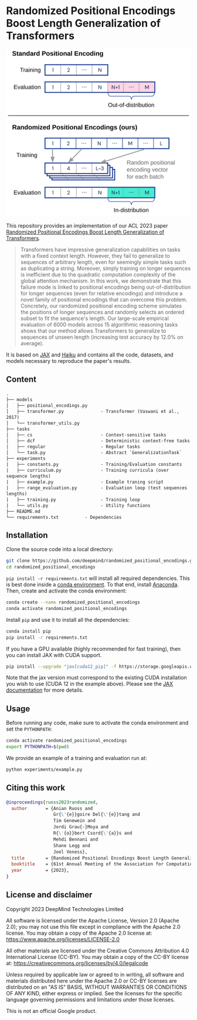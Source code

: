 # Randomized Positional Encodings Boost Length Generalization of Transformers

<p align="center">
  <img src="https://raw.githubusercontent.com/deepmind/randomized_positional_encodings/master/overview.png" alt="Overview figure"/>
</p>

This repository provides an implementation of our ACL 2023 paper [Randomized Positional Encodings Boost Length Generalization of Transformers](https://arxiv.org/abs/2305.16843).

>Transformers have impressive generalization capabilities on tasks with a fixed context length.
However, they fail to generalize to sequences of arbitrary length, even for seemingly simple tasks such as duplicating a string.
Moreover, simply training on longer sequences is inefficient due to the quadratic computation complexity of the global attention mechanism.
In this work, we demonstrate that this failure mode is linked to positional encodings being out-of-distribution for longer sequences (even for relative encodings) and introduce a novel family of positional encodings that can overcome this problem.
Concretely, our randomized positional encoding scheme simulates the positions of longer sequences and randomly selects an ordered subset to fit the sequence's length.
Our large-scale empirical evaluation of 6000 models across 15 algorithmic reasoning tasks shows that our method allows Transformers to generalize to sequences of unseen length (increasing test accuracy by 12.0% on average).

It is based on [JAX](https://jax.readthedocs.io) and [Haiku](https://dm-haiku.readthedocs.io) and contains all the code, datasets, and models necessary to reproduce the paper's results.


## Content

```
.
├── models
│   ├── positional_encodings.py
│   ├── transformer.py              - Transformer (Vaswani et al., 2017)
│   └── transformer_utils.py
├── tasks
│   ├── cs                          - Context-sensitive tasks
│   ├── dcf                         - Deterministic context-free tasks
│   ├── regular                     - Regular tasks
│   └── task.py                     - Abstract `GeneralizationTask`
├── experiments
|   ├── constants.py                - Training/Evaluation constants
|   ├── curriculum.py               - Training curricula (over sequence lengths)
|   ├── example.py                  - Example traning script
|   ├── range_evaluation.py         - Evaluation loop (test sequences lengths)
|   ├── training.py                 - Training loop
|   └── utils.py                    - Utility functions
├── README.md
└── requirements.txt          - Dependencies
```


## Installation

Clone the source code into a local directory:
```bash
git clone https://github.com/deepmind/randomized_positional_encodings.git
cd randomized_positional_encodings
```

`pip install -r requirements.txt` will install all required dependencies.
This is best done inside a [conda environment](https://www.anaconda.com/).
To that end, install [Anaconda](https://www.anaconda.com/download#downloads).
Then, create and activate the conda environment:
```bash
conda create --name randomized_positional_encodings
conda activate randomized_positional_encodings
```

Install `pip` and use it to install all the dependencies:
```bash
conda install pip
pip install -r requirements.txt
```

If you have a GPU available (highly recommended for fast training), then you can install JAX with CUDA support.
```bash
pip install --upgrade "jax[cuda12_pip]" -f https://storage.googleapis.com/jax-releases/jax_cuda_releases.html
```
Note that the jax version must correspond to the existing CUDA installation you wish to use (CUDA 12 in the example above).
Please see the [JAX documentation](https://github.com/google/jax#installation) for more details.


## Usage

Before running any code, make sure to activate the conda environment and set the `PYTHONPATH`:
```bash
conda activate randomized_positional_encodings
export PYTHONPATH=$(pwd)
```

We provide an example of a training and evaluation run at:
```bash
python experiments/example.py
```


## Citing this work

```bibtex
@inproceedings{ruoss2023randomized,
  author       = {Anian Ruoss and
                  Gr{\'{e}}goire Del{\'{e}}tang and
                  Tim Genewein and
                  Jordi Grau{-}Moya and
                  R{\'{o}}bert Csord{\'{a}}s and
                  Mehdi Bennani and
                  Shane Legg and
                  Joel Veness},
  title        = {Randomized Positional Encodings Boost Length Generalization of Transformers},
  booktitle    = {61st Annual Meeting of the Association for Computational Linguistics}
  year         = {2023},
}
```


## License and disclaimer

Copyright 2023 DeepMind Technologies Limited

All software is licensed under the Apache License, Version 2.0 (Apache 2.0);
you may not use this file except in compliance with the Apache 2.0 license.
You may obtain a copy of the Apache 2.0 license at:
https://www.apache.org/licenses/LICENSE-2.0

All other materials are licensed under the Creative Commons Attribution 4.0
International License (CC-BY). You may obtain a copy of the CC-BY license at:
https://creativecommons.org/licenses/by/4.0/legalcode

Unless required by applicable law or agreed to in writing, all software and
materials distributed here under the Apache 2.0 or CC-BY licenses are
distributed on an "AS IS" BASIS, WITHOUT WARRANTIES OR CONDITIONS OF ANY KIND,
either express or implied. See the licenses for the specific language governing
permissions and limitations under those licenses.

This is not an official Google product.
